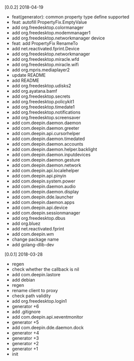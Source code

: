 
[0.0.2] 2018-04-19
*   feat(generator): common property type define supported
*   feat: autofill PropertyFix.EmptyValue
*   add org.freedesktop.colormanager
*   add org.freedesktop.modemmanager1
*   add org.freedesktop.networkmanager device
*   feat: add PropertyFix RenameTo
*   add net.reactivated.fprint.Device
*   add org.freedesktop.networkmanager
*   add org.freedesktop.miracle.wfd
*   add org.freedesktop.miracle.wifi
*   add org.mpris.mediaplayer2
*   update README
*   add README
*   add org.freedesktop.udisks2
*   add org.ayatana.bamf
*   add org.freedesktop.secrets
*   add org.freedesktop.policykit1
*   add org.freedesktop.timedate1
*   add org.freedesktop.notifications
*   add org.freedesktop.screensaver
*   add com.deepin.daemon.daemon
*   add com.deepin.daemon.greeter
*   add com.deepin.api.cursorhelper
*   add com.deepin.daemon.timedated
*   add com.deepin.daemon.accounts
*   add com.deepin.daemon.helper.backlight
*   add com.deepin.daemon.inputdevices
*   add com.deepin.daemon.gesture
*   add com.deepin.daemon.network
*   add com.deepin.api.localehelper
*   add com.deepin.api.pinyin
*   add com.deepin.system.power
*   add com.deepin.daemon.audio
*   add com.deepin.daemon.display
*   add com.deepin.dde.launcher
*   add com.deepin.daemon.apps
*   add com.deepin.api.device
*   add com.deepin.sessionmanager
*   add org.freedesktop.dbus
*   add org.bluez
*   add net.reactivated.fprint
*   add com.deepin.wm
*   change package name
*   add golang-dlib-dev

[0.0.1] 2018-03-28
*   regen
*   check whether the callback is nil
*   add com.deepin.lastore
*   add debian
*   regen
*   rename client to proxy
*   check path validity
*   add org.freedesktop.login1
*   generator +6
*   add .gitignore
*   add com.deepin.api.xeventmonitor
*   generator +5
*   add com.deepin.dde.daemon.dock
*   generator +4
*   generator +3
*   generator +2
*   generator +1
*   init
